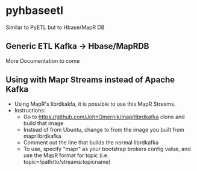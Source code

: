 # pyhbaseetl
Similar to PyETL but to Hbase/MapR DB 

## Generic ETL Kafka -> Hbase/MapRDB
More Documentation to come



## Using with Mapr Streams instead of Apache Kafka
- Using MapR's librdkakfa, it is possible to use this MapR Streams.
- Instructions:
  - Go to https://github.com/JohnOmernik/maprlibrdkafka clone and build that image
  - Instead of from Ubuntu, change to from the image you built from maprlibrdkafka
  - Comment out the line that builds the normal librdkafka
  - To use, specify "mapr" as your bootstrap brokers config value, and use the MapR format for topic (i.e. topic=/path/to/streams:topicname)


